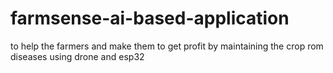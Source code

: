 # farmsense-ai-based-application
to help the farmers and make them to get profit by maintaining the crop rom diseases using drone and esp32
